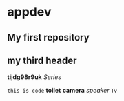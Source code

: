# appdev
## My first repository
## my third header

**tijdg98r9uk**
*Series*

`this is code`
**toilet**
**camera**
*speaker*
`Tv`
